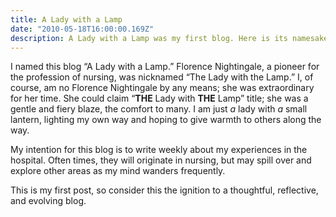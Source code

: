 ```yaml
---
title: A Lady with a Lamp
date: "2010-05-18T16:00:00.169Z"
description: A Lady with a Lamp was my first blog. Here is its namesake...
---
```


I named this blog “A Lady with a Lamp.” Florence Nightingale, a pioneer for the profession of nursing, was nicknamed “The Lady with the Lamp.” I, of course, am no Florence Nightingale by any means; she was extraordinary for her time. She could claim “<strong>THE</strong> Lady with <strong>THE</strong> Lamp” title; she was a gentle and fiery blaze, the comfort to many. I am just <em>a</em> lady with <em>a</em> small lantern, lighting my own way and hoping to give warmth to others along the way.

My intention for this blog is to write weekly about my experiences in the hospital. Often times, they will originate in nursing, but may spill over and explore other areas as my mind wanders frequently.

This is my first post, so consider this the ignition to a thoughtful, reflective, and evolving blog.